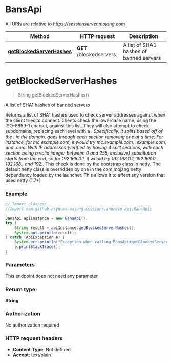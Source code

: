 # BansApi

All URIs are relative to *https://sessionserver.mojang.com*

Method | HTTP request | Description
------------- | ------------- | -------------
[**getBlockedServerHashes**](BansApi.md#getBlockedServerHashes) | **GET** /blockedservers | A list of SHA1 hashes of banned servers


<a name="getBlockedServerHashes"></a>
# **getBlockedServerHashes**
> String getBlockedServerHashes()

A list of SHA1 hashes of banned servers

Returns a list of SHA1 hashes used to check server addresses against when the client tries to connect. Clients check the lowercase name, using the ISO-8859-1 charset, against this list. They will also attempt to check subdomains, replacing each level with a *. Specifically, it splits based off of the . in the domain, goes through each section removing one at a time. For instance, for mc.example.com, it would try mc.example.com, *.example.com, and *.com. With IP addresses (verified by having 4 split sections, with each section being a valid integer between 0 and 255, inclusive) substitution starts from the end, so for 192.168.0.1, it would try 192.168.0.1, 192.168.0.*, 192.168.*, and 192.*. This check is done by the bootstrap class in netty. The default netty class is overridden by one in the com.mojang:netty dependency loaded by the launcher. This allows it to affect any version that used netty (1.7+)

### Example
```java
// Import classes:
//import com.github.asyncmc.mojang.sessions.android.api.BansApi;

BansApi apiInstance = new BansApi();
try {
    String result = apiInstance.getBlockedServerHashes();
    System.out.println(result);
} catch (ApiException e) {
    System.err.println("Exception when calling BansApi#getBlockedServerHashes");
    e.printStackTrace();
}
```

### Parameters
This endpoint does not need any parameter.

### Return type

**String**

### Authorization

No authorization required

### HTTP request headers

 - **Content-Type**: Not defined
 - **Accept**: text/plain

